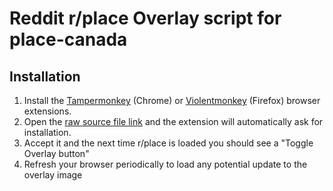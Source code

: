 # Reddit r/place Overlay script for place-canada

## Installation


1. Install the [Tampermonkey](https://chrome.google.com/webstore/detail/tampermonkey/dhdgffkkebhmkfjojejmpbldmpobfkfo) (Chrome) or [Violentmonkey](https://addons.mozilla.org/en-CA/firefox/addon/violentmonkey/) (Firefox) browser extensions.
2. Open the [raw source file link](https://raw.githubusercontent.com/max-was-here/place-canada-2023/master/overlay.user.js) and the extension will automatically ask for installation.
3. Accept it and the next time r/place is loaded you should see a "Toggle Overlay button"
4. Refresh your browser periodically to load any potential update to the overlay image


